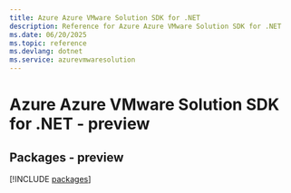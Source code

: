 ```yaml
---
title: Azure Azure VMware Solution SDK for .NET
description: Reference for Azure Azure VMware Solution SDK for .NET
ms.date: 06/20/2025
ms.topic: reference
ms.devlang: dotnet
ms.service: azurevmwaresolution
---
```

# Azure Azure VMware Solution SDK for .NET - preview
## Packages - preview
[!INCLUDE [packages](azure-vmware-solution-index.md)]